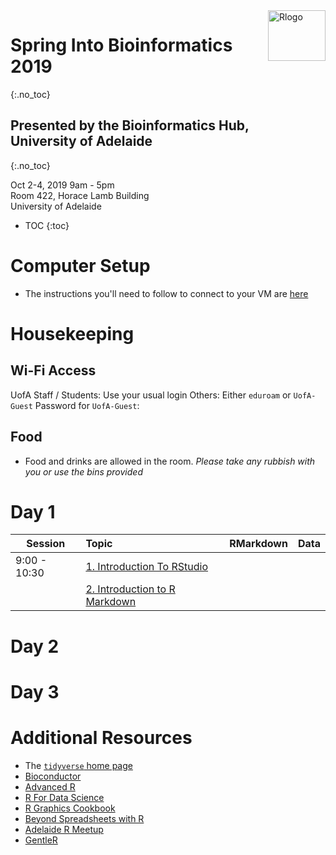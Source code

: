<img src="https://www.r-project.org/logo/Rlogo.png" alt="Rlogo" border="0px" style="width:92px;height:81px;float:right">

# Spring Into Bioinformatics 2019 
{:.no_toc}

## Presented by the Bioinformatics Hub, <br> University of Adelaide 
{:.no_toc}

Oct 2-4, 2019
9am - 5pm  
Room 422, Horace Lamb Building  
University of Adelaide

* TOC
{:toc}


# Computer Setup

- The instructions you'll need to follow to connect to your VM are [here](setup)




# Housekeeping

## Wi-Fi Access

UofA Staff / Students: Use your usual login
Others: Either `eduroam` or `UofA-Guest`
Password for `UofA-Guest`: 

## Food

- Food and drinks are allowed in the room. *Please take any rubbish with you or use the bins provided*


# Day 1

| Session | Topic | RMarkdown | Data |
| ------- |:----- |:--------- |:---- |
| 9:00 - 10:30 | [1. Introduction To RStudio](Day_1/01_IntroRStudio.html) |  | |
|              | [2. Introduction to R Markdown](Day_1/02_IntroRMarkdown.html) | | |


# Day 2

# Day 3


# Additional Resources

- The [`tidyverse` home page](https://www.tidyverse.org/)
- [Bioconductor](https://bioconductor.org/)
- [Advanced R](http://adv-r.had.co.nz/)
- [R For Data Science](http://r4ds.had.co.nz/)
- [R Graphics Cookbook](http://www.cookbook-r.com/Graphs/)
- [Beyond Spreadsheets with R](https://www.manning.com/books/beyond-spreadsheets-with-r?a_aid=datamungingwithr&a_bid=1dc44480)
- [Adelaide R Meetup](https://www.meetup.com/Adelaide-R-Users/)
- [GentleR]()